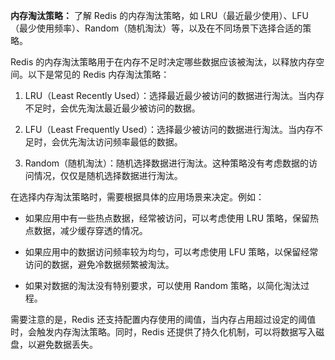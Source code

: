 **内存淘汰策略：** 了解 Redis 的内存淘汰策略，如 LRU（最近最少使用）、LFU（最少使用频率）、Random（随机淘汰）等，以及在不同场景下选择合适的策略。

Redis 的内存淘汰策略用于在内存不足时决定哪些数据应该被淘汰，以释放内存空间。以下是常见的 Redis 内存淘汰策略：

1. LRU（Least Recently Used）：选择最近最少被访问的数据进行淘汰。当内存不足时，会优先淘汰最近最少被访问的数据。

2. LFU（Least Frequently Used）：选择最少被访问的数据进行淘汰。当内存不足时，会优先淘汰访问频率最低的数据。

3. Random（随机淘汰）：随机选择数据进行淘汰。这种策略没有考虑数据的访问情况，仅仅是随机选择数据进行淘汰。

在选择内存淘汰策略时，需要根据具体的应用场景来决定。例如：

- 如果应用中有一些热点数据，经常被访问，可以考虑使用 LRU 策略，保留热点数据，减少缓存穿透的情况。

- 如果应用中的数据访问频率较为均匀，可以考虑使用 LFU 策略，以保留经常访问的数据，避免冷数据频繁被淘汰。

- 如果对数据的淘汰没有特别要求，可以使用 Random 策略，以简化淘汰过程。

需要注意的是，Redis 还支持配置内存使用的阈值，当内存占用超过设定的阈值时，会触发内存淘汰策略。同时，Redis 还提供了持久化机制，可以将数据写入磁盘，以避免数据丢失。